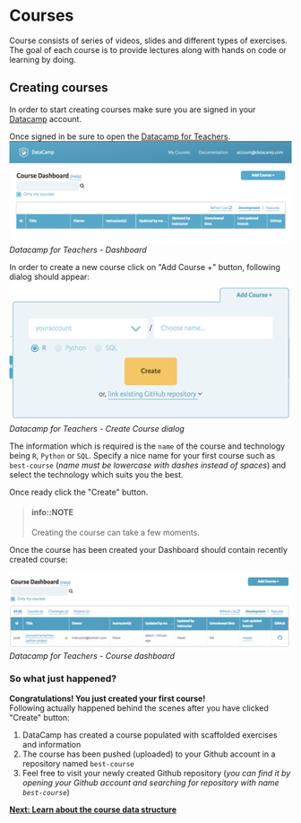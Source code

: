 # Courses

Course consists of series of videos, slides and different types of exercises. The goal of each course is to provide lectures along with hands on code or learning by doing.

## Creating courses

In order to start creating courses make sure you are signed in your [Datacamp](https://www.datacamp.com) account.

Once signed in be sure to open the [Datacamp for Teachers](https://www.datacamp.com/teach).
![Datacamp for Teachers - Dashboard](../images/courses/teach-dashboard.png)
_Datacamp for Teachers - Dashboard_

In order to create a new course click on "Add Course +" button, following dialog should appear:
![Datacamp for Teachers - Dashboard](../images/courses/teach-dashboard-add-course.png)
_Datacamp for Teachers - Create Course dialog_

The information which is required is the `name` of the course and technology being `R`, `Python` or `SQL`. Specify a nice name for your first course such as `best-course` (_name must be lowercase with dashes instead of spaces_) and select the technology which suits you the best.

Once ready click the "Create" button.

> #### info::NOTE
> Creating the course can take a few moments.

Once the course has been created your Dashboard should contain recently created course:

![Datacamp for Teachers - Dashboard](../images/courses/teach-dashboard-course-list.png)
_Datacamp for Teachers - Course dashboard_

### So what just happened?
__Congratulations! You just created your first course!__  
Following actually happened behind the scenes after you have clicked "Create" button:

1. DataCamp has created a course populated with scaffolded exercises and information
2. The course has been pushed (uploaded) to your Github account in a repository named `best-course`
3. Feel free to visit your newly created Github repository (*you can find it by opening your Github account and searching for repository with name `best-course`*)

**[Next: Learn about the course data structure](data-structure.md)**